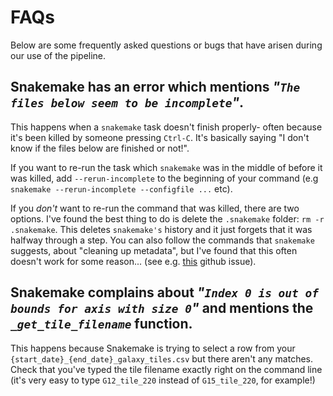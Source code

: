 # FAQs

Below are some frequently asked questions or bugs that have arisen during our use of the pipeline.

## Snakemake has an error which mentions _"`The files below seem to be incomplete`"_.

This happens when a `snakemake` task doesn't finish properly- often because it's been killed by someone pressing `Ctrl-C`. It's basically saying "I don't know if the files below are finished or not!".

If you want to re-run the task which `snakemake` was in the middle of before it was killed, add `--rerun-incomplete` to the beginning of your command (e.g `snakemake --rerun-incomplete --configfile ...` etc). 

If you _don't_ want to re-run the command that was killed, there are two options. I've found the best thing to do is delete the `.snakemake` folder: ```rm -r .snakemake```. This deletes `snakemake's` history and it just forgets that it was halfway through a step. You can also follow the commands that `snakemake` suggests, about "cleaning up metadata", but I've found that this often doesn't work for some reason... (see e.g. [this](https://github.com/snakemake/snakemake/issues/1497) github issue).

## Snakemake complains about _"`Index 0 is out of bounds for axis with size 0`"_ and mentions the _`_get_tile_filename`_ function.

This happens because Snakemake is trying to select a row from your `{start_date}_{end_date}_galaxy_tiles.csv` but there aren't any matches. Check that you've typed the tile filename exactly right on the command line (it's very easy to type `G12_tile_220` instead of `G15_tile_220`, for example!)

